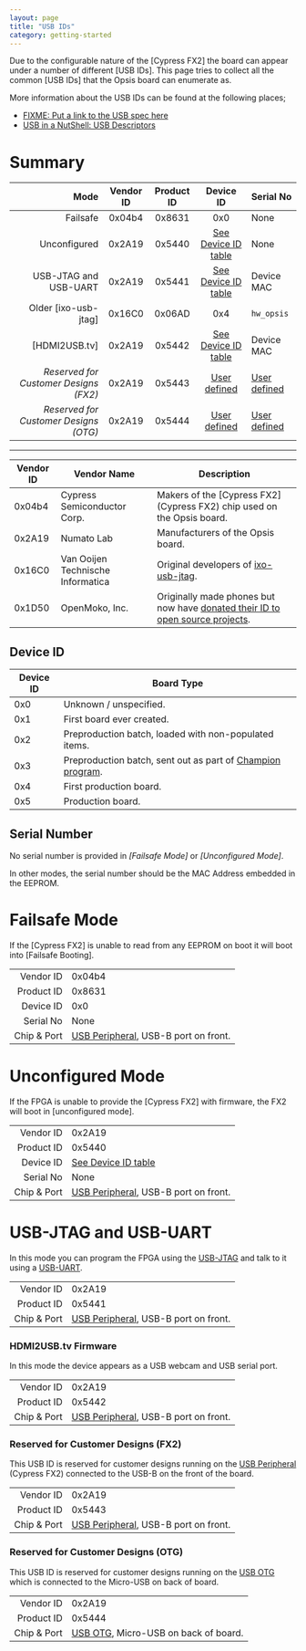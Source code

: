 ```yaml
---
layout: page
title: "USB IDs"
category: getting-started
---
```


Due to the configurable nature of the [Cypress FX2] the board can appear under
a number of different [USB IDs]. This page tries to collect all the common 
[USB IDs] that the Opsis board can enumerate as.

More information about the USB IDs can be found at the following places;
 * [FIXME: Put a link to the USB spec here](http://FIXME/)
 * [USB in a NutShell: USB Descriptors](http://www.beyondlogic.org/usbnutshell/usb5.shtml#DeviceDescriptors)

# Summary

|                 Mode                  | Vendor ID | Product ID | Device ID | Serial No                             |
| -------------------------------------:|:---------:|:----------:|:---------:|:------------------------------------- |
|                              Failsafe | 0x04b4    | 0x8631     |   0x0     | None |
|                          Unconfigured | 0x2A19    | 0x5440     | [See Device ID table](did) | None |
|                 USB-JTAG and USB-UART | 0x2A19    | 0x5441     | [See Device ID table](did) | Device MAC |
|                  Older [ixo-usb-jtag] | 0x16C0    | 0x06AD     |   0x4     | `hw_opsis` |
|                         [HDMI2USB.tv] | 0x2A19    | 0x5442     | [See Device ID table](did) | Device MAC |
| *Reserved for Customer Designs (FX2)* | 0x2A19    | 0x5443     | [User defined](reserved-fx2-did) | [User defined](reserved-fx2-sno) |
| *Reserved for Customer Designs (OTG)* | 0x2A19    | 0x5444     | [User defined](reserved-otg-did) | [User defined](reserved-otg-sno) |

---

| Vendor ID | Vendor Name                       | Description |
| --------- | --------------------------------- | ------------------------- |
|  0x04b4   | Cypress Semiconductor Corp.       | Makers of the [Cypress FX2](Cypress FX2) chip used on the Opsis board. |
|  0x2A19   | Numato Lab                        | Manufacturers of the Opsis board. |
|  0x16C0   | Van Ooijen Technische Informatica | Original developers of [ixo-usb-jtag](ixo-usb-jtag). |
|  0x1D50   | OpenMoko, Inc.                    | Originally made phones but now have [donated their ID to open source projects](http://wiki.openmoko.org/wiki/USB_Product_IDs). |

## Device ID

| Device ID | Board Type                                         |
| --------- | -------------------------------------------------- |
|     0x0   | Unknown / unspecified.                             |
|     0x1   | First board ever created.                          |
|     0x2   | Preproduction batch, loaded with non-populated items. |
|     0x3   | Preproduction batch, sent out as part of [Champion program](https://www.crowdsupply.com/numato-lab/opsis/updates/1823). |
|     0x4   | First production board.                            |
|     0x5   | Production board.                                  |

## Serial Number

No serial number is provided in *[Failsafe Mode]* or *[Unconfigured Mode]*.

In other modes, the serial number should be the MAC Address embedded in the EEPROM.

# Failsafe Mode

If the [Cypress FX2] is unable to read from any EEPROM on boot it will boot
into [Failsafe Booting].

|             |        |
| -----------:| ------ |
|   Vendor ID | 0x04b4 |
|  Product ID | 0x8631 |
|   Device ID | 0x0    |
|   Serial No | None   |
| Chip & Port | [USB Peripheral](/features/usb-peripheral.html), USB-B port on front. |

# Unconfigured Mode

If the FPGA is unable to provide the [Cypress FX2] with firmware, the FX2 will
boot in [unconfigured mode].

|             |        |
| -----------:| ------ |
|   Vendor ID | 0x2A19 |
|  Product ID | 0x5440 |
|   Device ID | [See Device ID table](did) |
|   Serial No | None   |
| Chip & Port | [USB Peripheral](/features/usb-peripheral.html), USB-B port on front. |


# USB-JTAG and USB-UART

In this mode you can program the FPGA using the 
[USB-JTAG](/getting-started/jtag.html)
and talk to it using a 
[USB-UART](/getting-started/uarts.html).

|             |        |
| -----------:| ------ |
|   Vendor ID | 0x2A19 |
|  Product ID | 0x5441 |
| Chip & Port | [USB Peripheral](/features/usb-peripheral.html), USB-B port on front. |


### HDMI2USB.tv Firmware

In this mode the device appears as a USB webcam and USB serial port.

|             |        |
| -----------:| ------ |
|   Vendor ID | 0x2A19 |
|  Product ID | 0x5442 |
| Chip & Port | [USB Peripheral](/features/usb-peripheral.html), USB-B port on front. |

### Reserved for Customer Designs (FX2)

This USB ID is reserved for customer designs running on the 
[USB Peripheral](/features/usb-peripheral.html) (Cypress FX2) connected to the
USB-B on the front of the board.

|             |        |
| -----------:| ------ |
|   Vendor ID | 0x2A19 |
|  Product ID | 0x5443 |
| Chip & Port | [USB Peripheral](/features/usb-peripheral.html), USB-B port on front. |

### Reserved for Customer Designs (OTG)

This USB ID is reserved for customer designs running on the 
[USB OTG](/features/usb-otg.html) which is connected to the Micro-USB on back
of board.

|             |        |
| -----------:| ------ |
|   Vendor ID | 0x2A19 |
|  Product ID | 0x5444 |
| Chip & Port | [USB OTG](/features/usb-otg.html), Micro-USB on back of board. |


 [did]: #device-id
 [reserved-fx2-did]: #reserved-for-customer-designs-(fx2)
 [reserved-fx2-sno]: #reserved-for-customer-designs-(fx2)
 [reserved-otg-did]: #reserved-for-customer-designs-(otg)
 [reserved-otg-sno]: #reserved-for-customer-designs-(otg)
